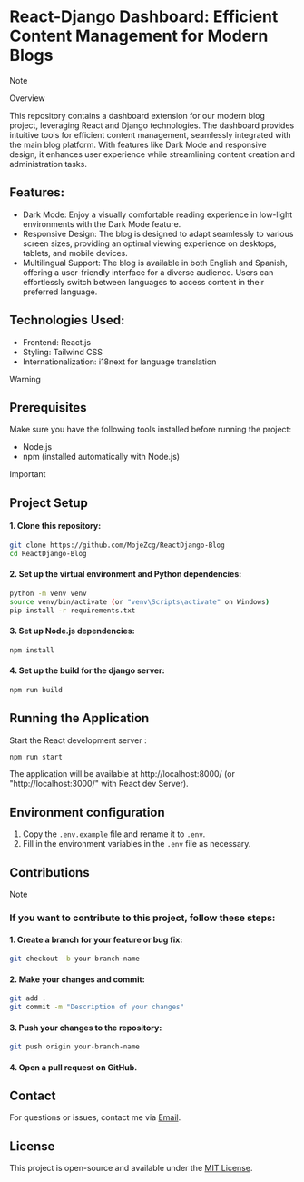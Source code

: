 # React-Django Dashboard: Efficient Content Management for Modern Blogs

> [!NOTE]
> Overview
> 
>This repository contains a dashboard extension for our modern blog project, leveraging React and Django technologies. The dashboard provides intuitive tools for efficient content management, seamlessly integrated with the main blog platform. With features like Dark Mode and responsive design, it enhances user experience while streamlining content creation and administration tasks.
>
## Features:

- Dark Mode: Enjoy a visually comfortable reading experience in low-light environments with the Dark Mode feature.
- Responsive Design: The blog is designed to adapt seamlessly to various screen sizes, providing an optimal viewing experience on desktops, tablets, and mobile devices.
- Multilingual Support: The blog is available in both English and Spanish, offering a user-friendly interface for a diverse audience. Users can effortlessly switch between languages to access content in their preferred language.

## Technologies Used:

- Frontend: React.js
- Styling: Tailwind CSS
- Internationalization: i18next for language translation

> [!WARNING]
>## Prerequisites
>
>Make sure you have the following tools installed before running the project:
>
>- Node.js
>- npm (installed automatically with Node.js)

> [!IMPORTANT]
>## Project Setup
>
>#### 1. Clone this repository:
>
>```bash
>git clone https://github.com/MojeZcg/ReactDjango-Blog
>cd ReactDjango-Blog
>```
>
>#### 2. Set up the virtual environment and Python dependencies:
>
>```bash
>python -m venv venv
>source venv/bin/activate (or "venv\Scripts\activate" on Windows)
>pip install -r requirements.txt
>```
>
>#### 3. Set up Node.js dependencies:
>
>```bash
>npm install
>```
>
>#### 4. Set up the build for the django server:
>
>```bash
>npm run build
>```
>
>## Running the Application
>
>Start the React development server :
>
>```bash
>npm run start
>```
>
>The application will be available at http://localhost:8000/ (or "http://localhost:3000/" with React dev Server).
>
>## Environment configuration
>
>1. Copy the `.env.example` file and rename it to `.env`.
>2. Fill in the environment variables in the `.env` file as necessary.

## Contributions
> [!NOTE]
>### If you want to contribute to this project, follow these steps:
>
>#### 1. Create a branch for your feature or bug fix:
>
>```bash
>git checkout -b your-branch-name
>```
>
>#### 2. Make your changes and commit:
>
>```bash
>git add .
>git commit -m "Description of your changes"
>```
>
>#### 3. Push your changes to the repository:
>
>```bash
>git push origin your-branch-name
>```
>
>#### 4. Open a pull request on GitHub.
>
## Contact

For questions or issues, contact me via [Email](https://mail.google.com/mail/u/0/?fs=1&to=jsmonte31@gmail.com&su=Contact+me&tf=cm).

## License

This project is open-source and available under the [MIT License](./LICENSE).
